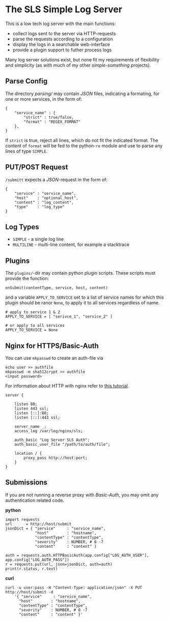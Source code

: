 # The SLS Simple Log Server
This is a low tech log server with the main functions:

- collect logs sent to the server via HTTP-requests
- parse the requests according to a configuration
- display the logs in a searchable web-interface
- provide a plugin support to futher process logs

Many log server solutions exist, but none fit my requirements of flexibility and simplicity (as with much of my other *simple-something* projects).

## Parse Config
The directory *parsing/* may contain *JSON* files, indicating a formating, for one or more services, in the form of:

    {
        "service_name" : {
            "strict" : true/false,
            "format" : "REGEX_FORMAT"
        },
    }

If `strict` is true, reject all lines, which do not fit the indicated format. The content of `format` will be fed to the python-`re` module and use to parse any lines of type `SIMPLE`.

## PUT/POST Request
`/submitt` expects a *JSON*-request in the form of:

    {
        "service" : "service_name",
        "host"    : "optional_host",
        "content" : "log_content",
        "type"    : "log_type"
    }

## Log Types
- `SIMPLE` - a single log line
- `MULTILINE` - multi-line content, for example a stacktrace

## Plugins
The `plugins/`-dir may contain python plugin scripts. These scripts must provide the function:

    onSubmit(contentType, service, host, content)

and a variable `APPLY_TO_SERVICE` set to a list of service names for which this plugin should be ranor `None`, to apply it to all services regardless of name.

    # apply to service 1 & 2
    APPLY_TO_SERVICE = [ "serivce_1", "service_2" ]

    # or apply to all services
    APPLY_TO_SERVICE = None

## Nginx for HTTPS/Basic-Auth
You can use `mkpasswd` to create an auth-file via

    echo user >> authfile
    mkpasswd -m sha512crypt >> authfile
    <input password>

For information about HTTP with nginx refer to [this tutorial](https://medium.com/anti-clickbait-coalition/hassle-free-ssl-with-nginx-f34ddcacf197).

    server {

        listen 80;
        listen 443 ssl;
        listen [::]:80;
        listen [::]:443 ssl;

        server_name _;
        access_log /var/log/nginx/sls;

        auth_basic "Log Server SLS Auth";
        auth_basic_user_file "/path/to/auth/file";

        location / {
            proxy_pass http://host:port;
        }
    }

## Submissions
If you are not running a reverse proxy with *Basic-Auth*, you may omit any authentication related code.

**python**

    import requests
    url      = http://host/submit
    jsonDict = { "service"     : "service_name",
                 "host"        : "hostname",
                 "contentType" : "contentType",
                 "severity"    : NUMBER, # 0 -7
                 "content"     : "content" }

    auth = requests.auth.HTTPBasicAuth(app.config["LOG_AUTH_USER"], app.config["LOG_AUTH_PASS"])
    r = requests.put(url, json=jsonDict, auth=auth)
    print(r.status, r.text)

**curl**

    curl -u user:pass -H "Content-Type: application/json" -X PUT http://host/submit -d
        '{ "service"     : "service_name",
          "host"        : "hostname",
          "contentType" : "contentType",
          "severity"    : NUMBER, # 0 -7
          "content"     : "content" }'
